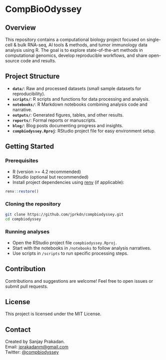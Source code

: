 # CompBioOdyssey

## Overview
This repository contains a computational biology project focused on single-cell & bulk RNA-seq, AI tools & methods, and tumor immunology data analysis using R. The goal is to explore state-of-the-art methods in computational genomics, develop reproducible workflows, and share open-source code and results.

## Project Structure

- **`data/`**: Raw and processed datasets (small sample datasets for reproducibility).
- **`scripts/`**: R scripts and functions for data processing and analysis.
- **`notebooks/`**: R Markdown notebooks combining analysis code and narrative.
- **`outputs/`**: Generated figures, tables, and other results.
- **`reports/`**: Formal reports or manuscripts.
- **`blog/`**: Blog posts documenting progress and insights.
- **`compbiodyssey.Rproj`**: RStudio project file for easy environment setup.

## Getting Started

### Prerequisites
- R (version >= 4.2 recommended)  
- RStudio (optional but recommended)  
- Install project dependencies using [renv](https://rstudio.github.io/renv/) (if applicable):

```r
renv::restore()
```

### Cloning the repository

```bash
git clone https://github.com/jprkdn/compbiodyssey.git
cd compbiodyssey
```

### Running analyses
- Open the RStudio project file `compbiodyssey.Rproj`.
- Start with the notebooks in `/notebooks` to follow analysis narratives.
- Use scripts in `/scripts` to run specific processing steps.

## Contribution
Contributions and suggestions are welcome! Feel free to open issues or submit pull requests.

## License
This project is licensed under the MIT License.

## Contact
Created by Sanjay Prakadan.  
Email: jprakadanm@gmail.com  
Twitter: [@compbiodyssey](https://twitter.com/compbiodyssey)
